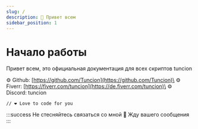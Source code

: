 ```yaml
---
slug: /
description: 👋 Привет всем
sidebar_position: 1
---
```


# Начало работы

Привет всем, это официальная документация для всех скриптов tuncion

⚙️ Github: [https://github.com/Tuncion](https://github.com/Tuncion)\
⚙️ Fiverr: [https://fiverr.com/tuncion](https://de.fiverr.com/tuncion)\
⚙️ Discord: tuncion

```
// ❤️ Love to code for you
```

:::success
Не стесняйтесь связаться со мной 📢 Жду вашего сообщения
:::